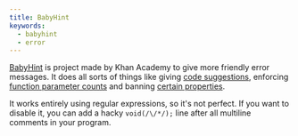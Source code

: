 ```yaml
---
title: BabyHint
keywords:
  - babyhint
  - error
---
```


[BabyHint](https://github.com/Khan/live-editor/blob/master/js/output/pjs/babyhint.js) is project made by Khan Academy to give more friendly error messages. It does all sorts of things like giving [code suggestions](https://github.com/Khan/live-editor/blob/fb69175850f3e27b4bc9303b37c4f889a7b50c74/js/output/pjs/babyhint.js#L121), enforcing [function parameter counts](https://github.com/Khan/live-editor/blob/fb69175850f3e27b4bc9303b37c4f889a7b50c74/js/output/pjs/babyhint.js#L73) and banning [certain properties](https://github.com/Khan/live-editor/blob/fb69175850f3e27b4bc9303b37c4f889a7b50c74/js/output/pjs/babyhint.js#L138).

It works entirely using regular expressions, so it's not perfect. If you want to disable it, you can add a hacky `void(/\/*/);` line after all multiline comments in your program.

